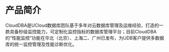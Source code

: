 # 产品简介

CloudDBA是UCloud数据库团队基于多年对云数据库管理及运维经验，打造的一款具备秒级监控能力，可定制化监控指标的数据库管理平台；目前CloudDBA的“性能监控”功能在华北（北京）、上海二、广州已发布，为UDB客户提供多数据库的统一监控管理及性能诊断优化。
